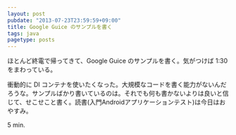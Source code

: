 ```yaml
---
layout: post
pubdate: "2013-07-23T23:59:59+09:00"
title: Google Guice のサンプルを書く
tags: java
pagetype: posts
---
```

ほとんど終電で帰ってきて、Google Guice のサンプルを書く。気がつけば 1:30 をまわっている。

衝動的に DI コンテナを使いたくなった。大規模なコードを書く能力がないんだろうな。サンプルばかり書いているのは。それでも何も書かないよりは良いと信じて、せこせこと書く。読書(入門Androidアプリケーションテスト)は今日はおやすみ。

5 min.
